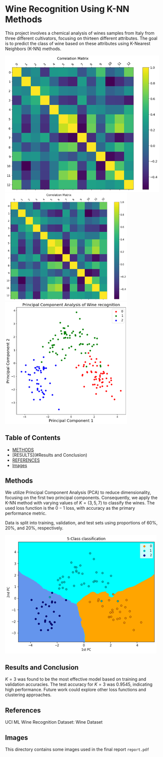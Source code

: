 # Wine Recognition Using K-NN Methods

This project involves a chemical analysis of wines samples from Italy from three different cultivators, focusing on thirteen different attributes. The goal is to predict the class of wine based on these attributes using K-Nearest Neighbors (K-NN) methods.

![Project Screenshot](images/correlmat.png "")
<img src="images/correlmat.png" alt="Project Screenshot" title="Correlation matrix of 13 attributes" width="400"/>
<img src="images/datasetafterpca.png" alt="Project Screenshot" title="Plotted PCA in 2 dimensions" width="400"/>


## Table of Contents
- [METHODS](#methods)
- [RESULTS](#Results and Conclusion)
- [REFERENCES](#references)
- [Images](#images)

## Methods

We utilize Principal Component Analysis (PCA) to reduce dimensionality, focusing on the first two principal components. Consequently, we apply the K-NN method with varying values of $K =(3, 5, 7)$ to classify the wines. The used loss function is the $0-1$ loss, with accuracy as the primary performance metric.

Data is split into training, validation, and test sets using proportions of 60%, 20%, and 20%, respectively.

![Project Screenshot](images/afterclass.png "Clustering in PCA")

## Results and Conclusion
$K = 3$ was found to be the most effective model based on training and validation accuracies.
The test accuracy for $K = 3$ was $0.9545$, indicating high performance.
Future work could explore other loss functions and clustering approaches.


## References
UCI ML Wine Recognition Dataset: Wine Dataset




## Images

This directory contains some images used in the final report ```report.pdf```